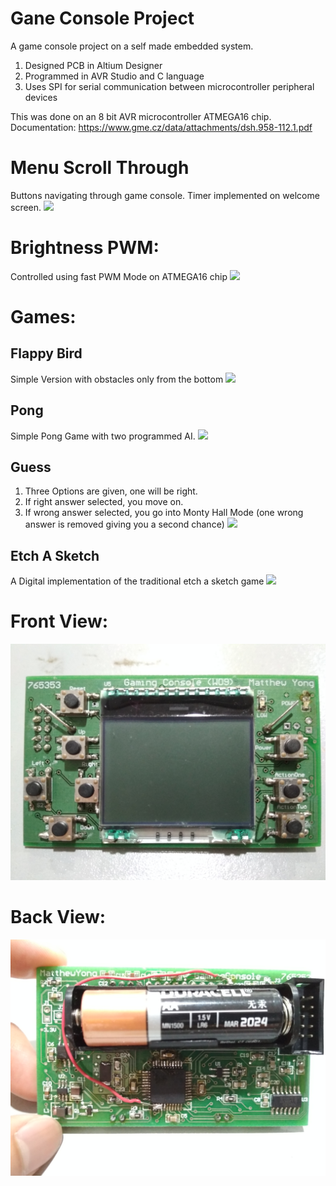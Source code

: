 # Gane Console Project

A game console project on a self made embedded system.
1. Designed PCB in Altium Designer
2. Programmed in AVR Studio and C language
3. Uses SPI for serial communication between microcontroller peripheral devices

This was done on an 8 bit AVR microcontroller ATMEGA16 chip.
Documentation: https://www.gme.cz/data/attachments/dsh.958-112.1.pdf

# Menu Scroll Through
Buttons navigating through game console. Timer implemented on welcome screen.
![](images/menuScrollThrough.gif)

# Brightness PWM:
Controlled using fast PWM Mode on ATMEGA16 chip
![](images/pwmBrightness.gif)

# Games:

## Flappy Bird
Simple Version with obstacles only from the bottom
![](images/flappybirdexp.gif)

## Pong
Simple Pong Game with two programmed AI.
![](images/pongDemo.gif)

## Guess
1. Three Options are given, one will be right.
2. If right answer selected, you move on.
3. If wrong answer selected, you go into Monty Hall Mode (one wrong answer is removed giving you a second chance)
![](images/guessGame.gif)

## Etch A Sketch
A Digital implementation of the traditional etch a sketch game
![](images/etchASketchDemo.gif)

# Front View:
![](images/front.jpg)

# Back View:
![](images/back.jpg)


